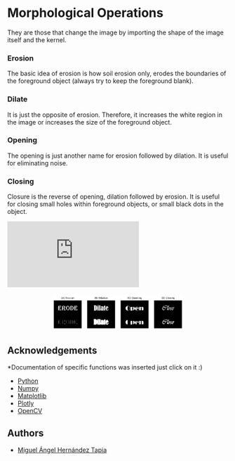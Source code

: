 # Morphological Operations

They are those that change the image by importing the shape of the image itself and the kernel.

### Erosion

The basic idea of erosion is how soil erosion only, erodes the boundaries of the foreground object (always try to keep the foreground blank).

### Dilate

It is just the opposite of erosion. Therefore, it increases the white region in the image or increases the size of the foreground object.

### Opening

The opening is just another name for erosion followed by dilation. It is useful for eliminating noise.

### Closing

Closure is the reverse of opening, dilation followed by erosion. It is useful for closing small holes within foreground objects, or small black dots in the object.

![Exa](https://bioimagebook.github.io/chapters/2-processing/5-morph/morph.html)


<p align="center" width="60%">
    <img width="60%%" src="morph_4_0.png" link="https://bioimagebook.github.io/chapters/2-processing/5-morph/morph.html">
</p>

## Acknowledgements
*Documentation of specific functions was inserted just click on it :) 
 - [Python](https://www.python.org/)
 - [Numpy](https://numpy.org/doc/stable/reference/generated/numpy.ones.html)
 - [Matplotlib](https://matplotlib.org/stable/api/_as_gen/matplotlib.pyplot.imshow.html)
 - [Plotly](https://plotly.com/python/imshow/)
 - [OpenCV](https://docs.opencv.org/4.x/d9/d61/tutorial_py_morphological_ops.html)

## Authors

- [Miguel Ángel Hernández Tapia](https://github.com/MiguelAngel-ht)

